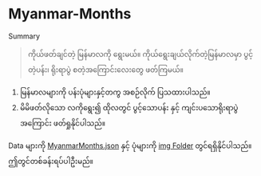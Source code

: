 # Myanmar-Months

Summary
>ကိုယ်ဖတ်ချင်တဲ့ မြန်မာလကို ရွေးမယ်။ ကိုယ်ရွေးချယ်လိုက်တဲ့မြန်မာလမှာ ပွင့်တဲ့ပန်း၊ ရိုးရာပွဲ စတဲ့အကြောင်းလေးတွေ ဖတ်ကြမယ်။

1. မြန်မာလများကို ပန်းပုံများနှင့်တကွ အစဉ်လိုက် ပြသထားပါသည်။ 
2. မိမိဖတ်လိုသော လကိုရွေး၍ ထိုလတွင် ပွင့်သောပန်း နှင့် ကျင်းပသောရိုးရာပွဲအကြောင်း ဖတ်ရှုနိုင်ပါသည်။

Data များကို [MyanmarMonths.json](https://github.com/sannlynnhtun-coding/Myanmar-Months/blob/main/MyanmarMonths.json) နှင့် ပုံများကို [img Folder](https://github.com/sannlynnhtun-coding/Myanmar-Months/tree/main/img) တွင်ရရှိနိုင်ပါသည်။ ဤတွင်တစ်ခန်းရပ်ပါဦးမည်။
